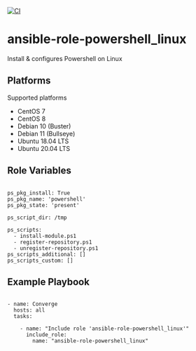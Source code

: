 [![CI](https://github.com/de-it-krachten/ansible-role-powershell_linux/workflows/CI/badge.svg?event=push)](https://github.com/de-it-krachten/ansible-role-powershell_linux/actions?query=workflow%3ACI)


# ansible-role-powershell_linux

Install & configures Powershell on Linux


Platforms
--------------

Supported platforms

- CentOS 7
- CentOS 8
- Debian 10 (Buster)
- Debian 11 (Bullseye)
- Ubuntu 18.04 LTS
- Ubuntu 20.04 LTS



Role Variables
--------------
<pre><code>
ps_pkg_install: True
ps_pkg_name: 'powershell'
ps_pkg_state: 'present'

ps_script_dir: /tmp

ps_scripts:
  - install-module.ps1
  - register-repository.ps1
  - unregister-repository.ps1
ps_scripts_additional: []
ps_scripts_custom: []
</pre></code>


Example Playbook
----------------

<pre><code>
- name: Converge
  hosts: all
  tasks:

    - name: "Include role 'ansible-role-powershell_linux'"
      include_role:
        name: "ansible-role-powershell_linux"
</pre></code>

